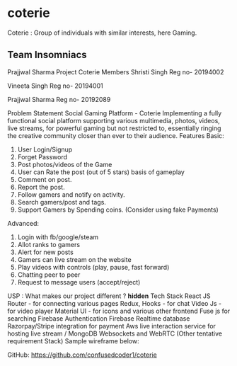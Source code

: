 # coterie
Coterie : Group of individuals with similar interests, here Gaming.
## Team Insomniacs
Prajjwal Sharma	Project Coterie
Members
Shristi Singh 
Reg no- 20194002

Vineeta Singh
Reg no- 20194001

Prajjwal Sharma
Reg no- 20192089

Problem Statement
Social Gaming Platform - Coterie
Implementing a fully functional social platform supporting various multimedia, photos, videos, live streams, for powerful gaming but not restricted to, essentially ringing the creative community closer than ever to their audience.
Features
Basic:
1. User Login/Signup
2. Forget Password
3. Post photos/videos of the Game
4. User can Rate the post (out of 5 stars) basis of gameplay
5. Comment on post.
6. Report the post.
7. Follow gamers and notify on activity.
8. Search gamers/post and tags.
9. Support Gamers by Spending coins. (Consider using fake Payments) 

Advanced:
1. Login with fb/google/steam
2. Allot ranks to gamers
3. Alert for new posts 
4. Gamers can live stream on the website
5. Play videos with controls (play, pause, fast forward)
6. Chatting peer to peer
7. Request to message users (accept/reject)

USP :  What makes our project different ?
**hidden**
Tech Stack
React JS
Router - for connecting various pages
Redux, Hooks - for chat
Video Js - for video player
Material UI - for icons and various other frontend
Fuse js for searching
Firebase Authentication 
Firebase Realtime database 
Razorpay/Stripe integration for payment
Aws live interaction service for hosting live stream / MongoDB
Websockets and WebRTC
(Other tentative requirement Stack)
Sample wireframe below:

GitHub:  https://github.com/confusedcoder1/coterie
